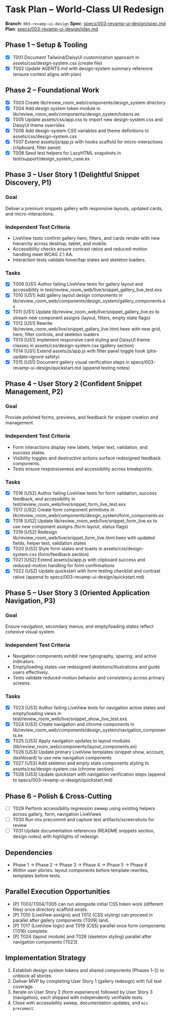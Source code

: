 # Task Plan – World-Class UI Redesign

**Branch**: `003-revamp-ui-design`
**Spec**: [specs/003-revamp-ui-design/spec.md](./spec.md)
**Plan**: [specs/003-revamp-ui-design/plan.md](./plan.md)

## Phase 1 – Setup & Tooling

- [x] T001 Document Tailwind/DaisyUI customization approach in assets/css/design-system.css (create file)
- [x] T002 Update AGENTS.md with design-system summary reference (ensure context aligns with plan)

## Phase 2 – Foundational Work

- [x] T003 Create lib/review_room_web/components/design_system directory
- [x] T004 Add design system token module in lib/review_room_web/components/design_system/tokens.ex
- [x] T005 Update assets/css/app.css to import new design-system.css and DaisyUI theme overrides
- [x] T006 Add design-system CSS variables and theme definitions to assets/css/design-system.css
- [x] T007 Extend assets/js/app.js with hooks scaffold for micro-interactions (clipboard, filter panel)
- [x] T008 Seed test helpers for LazyHTML snapshots in test/support/design_system_case.ex

## Phase 3 – User Story 1 (Delightful Snippet Discovery, P1)

### Goal

Deliver a premium snippets gallery with responsive layouts, updated cards, and micro-interactions.

### Independent Test Criteria

- LiveView tests confirm gallery hero, filters, and cards render with new hierarchy across desktop, tablet, and mobile.
- Accessibility checks ensure contrast ratios and reduced-motion handling meet WCAG 2.1 AA.
- Interaction tests validate hover/tap states and skeleton loaders.

### Tasks

- [x] T009 [US1] Author failing LiveView tests for gallery layout and accessibility in test/review_room_web/live/snippet_gallery_live_test.exs
- [x] T010 [US1] Add gallery layout design components in lib/review_room_web/components/design_system/gallery_components.ex
- [x] T011 [US1] Update lib/review_room_web/live/snippet_gallery_live.ex to stream new component assigns (layout, filters, empty state flags)
- [x] T012 [US1] Rewrite lib/review_room_web/live/snippet_gallery_live.html.heex with new grid, hero, filter controls, and skeleton loaders
- [x] T013 [US1] Implement responsive card styling and DaisyUI theme classes in assets/css/design-system.css (gallery section)
- [x] T014 [US1] Extend assets/js/app.js with filter panel toggle hook (phx-update=ignore safety)
- [x] T015 [US1] Document gallery visual verification steps in specs/003-revamp-ui-design/quickstart.md (append testing notes)

## Phase 4 – User Story 2 (Confident Snippet Management, P2)

### Goal

Provide polished forms, previews, and feedback for snippet creation and management.

### Independent Test Criteria

- Form interactions display new labels, helper text, validation, and success states.
- Visibility toggles and destructive actions surface redesigned feedback components.
- Tests ensure responsiveness and accessibility across breakpoints.

### Tasks

- [x] T016 [US2] Author failing LiveView tests for form validation, success feedback, and accessibility in test/review_room_web/live/snippet_form_live_test.exs
- [x] T017 [US2] Create form component primitives in lib/review_room_web/components/design_system/form_components.ex
- [x] T018 [US2] Update lib/review_room_web/live/snippet_form_live.ex to use new component assigns (form layout, status flags)
- [x] T019 [US2] Redesign lib/review_room_web/live/snippet_form_live.html.heex with updated fields, helper text, validation states
- [x] T020 [US2] Style form states and toasts in assets/css/design-system.css (form/feedback section)
- [x] T021 [US2] Extend assets/js/app.js with clipboard success and reduced-motion handling for form confirmations
- [x] T022 [US2] Update quickstart with form testing checklist and contrast ratios (append to specs/003-revamp-ui-design/quickstart.md)

## Phase 5 – User Story 3 (Oriented Application Navigation, P3)

### Goal

Ensure navigation, secondary menus, and empty/loading states reflect cohesive visual system.

### Independent Test Criteria

- Navigation components exhibit new typography, spacing, and active indicators.
- Empty/loading states use redesigned skeletons/illustrations and guide users effectively.
- Tests validate reduced-motion behavior and consistency across primary screens.

### Tasks

- [x] T023 [US3] Author failing LiveView tests for navigation active states and empty/loading views in test/review_room_web/live/snippet_show_live_test.exs
- [x] T024 [US3] Create navigation and chrome components in lib/review_room_web/components/design_system/navigation_components.ex
- [x] T025 [US3] Apply navigation updates to layout modules (lib/review_room_web/components/layout_components.ex)
- [x] T026 [US3] Update primary LiveView templates (snippet show, account, dashboard) to use new navigation components
- [x] T027 [US3] Add skeleton and empty state components styling to assets/css/design-system.css (chrome section)
- [x] T028 [US3] Update quickstart with navigation verification steps (append to specs/003-revamp-ui-design/quickstart.md)

## Phase 6 – Polish & Cross-Cutting

- [ ] T029 Perform accessibility regression sweep using existing helpers across gallery, form, navigation LiveViews
- [ ] T030 Run mix precommit and capture test artifacts/screenshots for review
- [ ] T031 Update documentation references (README snippets section, design notes) with highlights of redesign

## Dependencies

- Phase 1 → Phase 2 → Phase 3 → Phase 4 → Phase 5 → Phase 6
- Within user stories: layout components before template rewrites, templates before tests.

## Parallel Execution Opportunities

- [P] T003/T004/T005 can run alongside initial CSS token work (different files) once directory scaffold exists.
- [P] T010 (LiveView assigns) and T012 (CSS styling) can proceed in parallel after gallery components (T009) land.
- [P] T017 (LiveView logic) and T019 (CSS) parallel once form components (T016) complete.
- [P] T024 (layout module) and T026 (skeleton styling) parallel after navigation components (T023).

## Implementation Strategy

1. Establish design system tokens and shared components (Phases 1–2) to unblock all stories.
2. Deliver MVP by completing User Story 1 (gallery redesign) with full test coverage.
3. Iterate on User Story 2 (form experience) followed by User Story 3 (navigation), each shipped with independently verifiable tests.
4. Close with accessibility sweep, documentation updates, and `mix precommit`.

